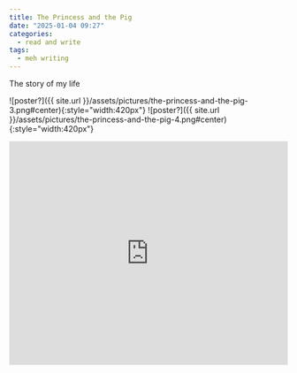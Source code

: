 ```yaml
---
title: The Princess and the Pig
date: "2025-01-04 09:27"
categories:
  - read and write
tags:
  - meh writing
---
```


The story of my life

![poster?]({{ site.url }}/assets/pictures/the-princess-and-the-pig-3.png#center){:style="width:420px"}
![poster?]({{ site.url }}/assets/pictures/the-princess-and-the-pig-4.png#center){:style="width:420px"}

<iframe
  src="https://www.youtube.com/embed/W-TE_Ys4iwM?si=b2Ps1OJaZwrdn74a"
  style="overflow:hidden; width:100%; height:405px" frameborder="0"
  allow="accelerometer; autoplay; clipboard-write; encrypted-media; gyroscope; picture-in-picture" allowfullscreen>
</iframe>
